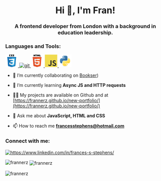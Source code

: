 <h1 align="center">Hi 👋, I'm Fran!</h1>
<h3 align="center">A frontend developer from London with a background in education leadership.</h3>

<h3 align="left">Languages and Tools:</h3>
<p align="left"> <a href="https://www.w3schools.com/css/" target="_blank" rel="noreferrer"> <img src="https://raw.githubusercontent.com/devicons/devicon/master/icons/css3/css3-original-wordmark.svg" alt="css3" width="40" height="40"/> </a> <a href="https://git-scm.com/" target="_blank" rel="noreferrer"> <img src="https://www.vectorlogo.zone/logos/git-scm/git-scm-icon.svg" alt="git" width="40" height="40"/> </a> <a href="https://www.w3.org/html/" target="_blank" rel="noreferrer"> <img src="https://raw.githubusercontent.com/devicons/devicon/master/icons/html5/html5-original-wordmark.svg" alt="html5" width="40" height="40"/> </a> <a href="https://developer.mozilla.org/en-US/docs/Web/JavaScript" target="_blank" rel="noreferrer"> <img src="https://raw.githubusercontent.com/devicons/devicon/master/icons/javascript/javascript-original.svg" alt="javascript" width="40" height="40"/> </a> <a href="https://www.python.org" target="_blank" rel="noreferrer"> <img src="https://raw.githubusercontent.com/devicons/devicon/master/icons/python/python-original.svg" alt="python" width="40" height="40"/> </a> </p>

- 🔭 I’m currently collaborating on [Bookser](https://fac29a.github.io/fran-and-lucien-API-project/))

- 🌱 I’m currently learning **Async JS and HTTP requests**

- 👨‍💻 My projects are available on Github and at [https://frannerz.github.io/new-portfolio/](https://frannerz.github.io/new-portfolio/)

- 💬 Ask me about **JavaScript, HTML and CSS**

- 📫 How to reach me **francesstephens@hotmail.com**

<h3 align="left">Connect with me:</h3>
<p align="left">
<a href="https://linkedin.com/in/https://www.linkedin.com/in/frances-s-stephens/" target="blank"><img align="center" src="https://raw.githubusercontent.com/rahuldkjain/github-profile-readme-generator/master/src/images/icons/Social/linked-in-alt.svg" alt="https://www.linkedin.com/in/frances-s-stephens/" height="30" width="40" /></a>
</p>



<p><img align="left" src="https://github-readme-stats.vercel.app/api/top-langs?username=frannerz&show_icons=true&locale=en&layout=compact" alt="frannerz" /></p>

<p>&nbsp;<img align="center" src="https://github-readme-stats.vercel.app/api?username=frannerz&show_icons=true&locale=en" alt="frannerz" /></p>

<p><img align="center" src="https://github-readme-streak-stats.herokuapp.com/?user=frannerz&" alt="frannerz" /></p>
